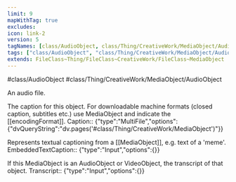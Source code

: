 ```yaml
---
limit: 9
mapWithTag: true
excludes:
icon: link-2
version: 5
tagNames: [class/AudioObject, class/Thing/CreativeWork/MediaObject/AudioObject, schema-org/AudioObject]
tags: ["class/AudioObject", "class/Thing/CreativeWork/MediaObject/AudioObject"]
extends: FileClass~Thing/FileClass~CreativeWork/FileClass~MediaObject
---
```


#class/AudioObject
#class/Thing/CreativeWork/MediaObject/AudioObject


An audio file.


The caption for this object. For downloadable machine formats (closed caption, subtitles etc.) use MediaObject and indicate the [[encodingFormat]].
Caption:: {"type":"MultiFile","options":{"dvQueryString":"dv.pages('#class/Thing/CreativeWork/MediaObject')"}}

Represents textual captioning from a [[MediaObject]], e.g. text of a 'meme'.
EmbeddedTextCaption:: {"type":"Input","options":{}}

If this MediaObject is an AudioObject or VideoObject, the transcript of that object.
Transcript:: {"type":"Input","options":{}}

